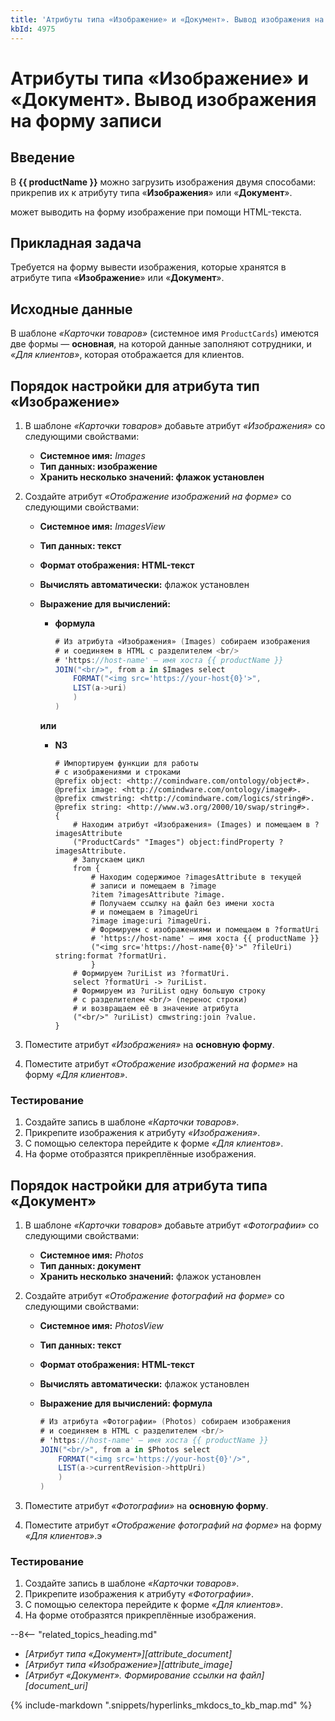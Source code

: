```yaml
---
title: 'Атрибуты типа «Изображение» и «Документ». Вывод изображения на форму записи'
kbId: 4975
---
```


# Атрибуты типа «Изображение» и «Документ». Вывод изображения на форму записи

## Введение

В **{{ productName }}** можно загрузить изображения двумя способами: прикрепив их к атрибуту типа «**Изображения**» или «**Документ**».

может выводить на форму изображение при помощи HTML-текста.

## Прикладная задача

Требуется на форму вывести изображения, которые хранятся в атрибуте типа «**Изображение**» или «**Документ**».

## Исходные данные

В шаблоне _«Карточки товаров»_ (системное имя `ProductCards`) имеются две формы — **основная**, на которой данные заполняют сотрудники, и _«Для клиентов»_, которая отображается для клиентов.

## Порядок настройки для атрибута тип «Изображение»

1. В шаблоне _«Карточки товаров»_ добавьте атрибут _«Изображения»_ со следующими свойствами:

    - **Системное имя:** _Images_
    - **Тип данных: изображение**
    - **Хранить несколько значений: флажок установлен**

2. Создайте атрибут _«Отображение изображений на форме»_ со следующими свойствами:

    - **Системное имя:** _ImagesView_
    - **Тип данных: текст**
    - **Формат отображения: HTML-текст**
    - **Вычислять автоматически:** флажок установлен
    - **Выражение для вычислений:**
        - **формула**

            ``` cs
            # Из атрибута «Изображения» (Images) собираем изображения
            # и соединяем в HTML с разделителем <br/>
            # 'https://host-name' — имя хоста {{ productName }}
            JOIN("<br/>", from a in $Images select
                FORMAT("<img src='https://your-host{0}'>", 
                LIST(a->uri)
                )
            )
            ```

        **или**

        - **N3**

            ``` turtle
            # Импортируем функции для работы
            # с изображениями и строками
            @prefix object: <http://comindware.com/ontology/object#>.
            @prefix image: <http://comindware.com/ontology/image#>.
            @prefix cmwstring: <http://comindware.com/logics/string#>.
            @prefix string: <http://www.w3.org/2000/10/swap/string#>.
            {
                # Находим атрибут «Изображения» (Images) и помещаем в ?imagesAttribute
                ("ProductCards" "Images") object:findProperty ?imagesAttribute.
                # Запускаем цикл
                from {
                    # Находим содержимое ?imagesAttribute в текущей
                    # записи и помещаем в ?image
                    ?item ?imagesAttribute ?image.
                    # Получаем ссылку на файл без имени хоста
                    # и помещаем в ?imageUri
                    ?image image:uri ?imageUri.
                    # Формируем c изображениями и помещаем в ?formatUri
                    # 'https://host-name' — имя хоста {{ productName }}
                    ("<img src='https://host-name{0}'>" ?fileUri) string:format ?formatUri.
                    }
                # Формируем ?uriList из ?formatUri.
                select ?formatUri -> ?uriList.
                # Формируем из ?uriList одну большую строку
                # с разделителем <br/> (перенос строки)
                # и возвращаем её в значение атрибута
                ("<br/>" ?uriList) cmwstring:join ?value.
            }
            ```


3. Поместите атрибут _«Изображения»_ на **основную форму**.
4. Поместите атрибут _«Отображение изображений на форме»_ на форму _«Для клиентов»_.

### Тестирование

1. Создайте запись в шаблоне _«Карточки товаров»_.
2. Прикрепите изображения к атрибуту _«Изображения»_.
3. С помощью селектора <i class="fa-light  fa-angle-down"></i> перейдите к форме _«Для клиентов»_.
4. На форме отобразятся прикреплённые изображения.

## Порядок настройки для атрибута типа «Документ»

1. В шаблоне _«Карточки товаров»_ добавьте атрибут _«Фотографии»_ со следующими свойствами:

    - **Системное имя:** _Photos_
    - **Тип данных: документ**
    - **Хранить несколько значений:** флажок установлен

2. Создайте атрибут _«Отображение фотографий на форме»_ со следующими свойствами:

    - **Системное имя:** _PhotosView_
    - **Тип данных: текст**
    - **Формат отображения: HTML-текст**
    - **Вычислять автоматически:** флажок установлен
    - **Выражение для вычислений: формула**

        ``` cs
        # Из атрибута «Фотографии» (Photos) собираем изображения
        # и соединяем в HTML с разделителем <br/>
        # 'https://host-name' — имя хоста {{ productName }}
        JOIN("<br/>", from a in $Photos select
            FORMAT("<img src='https://your-host{0}'/>", 
            LIST(a->currentRevision->httpUri)
            )
        )
        ```

3. Поместите атрибут _«Фотографии»_ на **основную форму**.
4. Поместите атрибут _«Отображение фотографий на форме»_ на форму _«Для клиентов»_.э

### Тестирование

1. Создайте запись в шаблоне _«Карточки товаров»_.
2. Прикрепите изображения к атрибуту _«Фотографии»_.
3. С помощью селектора <i class="fa-light  fa-angle-down"></i> перейдите к форме _«Для клиентов»_.
4. На форме отобразятся прикреплённые изображения.

<div class="relatedTopics" markdown="block">

--8<-- "related_topics_heading.md"

- _[Атрибут типа «Документ»][attribute_document]_
- _[Атрибут типа «Изображение»][attribute_image]_
- _[Атрибут «Документ». Формирование ссылки на файл][document_uri]_

</div>

{% include-markdown ".snippets/hyperlinks_mkdocs_to_kb_map.md" %}

